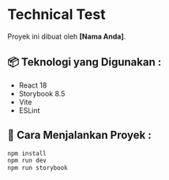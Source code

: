 # Technical Test

Proyek ini dibuat oleh **[Nama Anda]**.

## 📦 Teknologi yang Digunakan :
- React 18
- Storybook 8.5
- Vite
- ESLint

## 🔧 Cara Menjalankan Proyek :
```sh
npm install
npm run dev
npm run storybook
